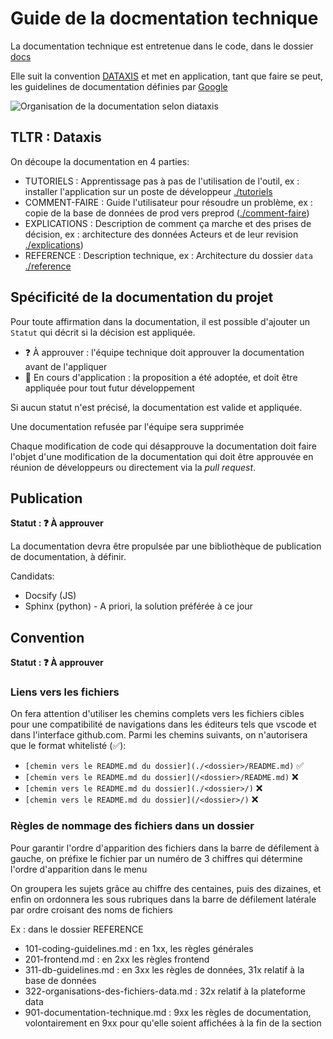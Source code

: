 # Guide de la docmentation technique

La documentation technique est entretenue dans le code, dans le dossier [docs](./)

Elle suit la convention [DATAXIS](https://diataxis.fr) et met en application, tant que faire se peut, les guidelines de documentation définies par [Google](https://developers.google.com/style)

![Organisation de la documentation selon diataxis](https://diataxis.fr/_images/diataxis.png)

## TLTR : Dataxis

On découpe la documentation en 4 parties:

- TUTORIELS : Apprentissage pas à pas de l'utilisation de l'outil, ex : installer l'application sur un poste de développeur [./tutoriels](./tutoriels)
- COMMENT-FAIRE : Guide l'utilisateur pour résoudre un problème, ex : copie de la base de données de prod vers preprod ([./comment-faire](./comment-faire))
- EXPLICATIONS : Description de comment ça marche et des prises de décision, ex : architecture des données Acteurs et de leur revision [./explications](./explications))
- REFERENCE : Description technique, ex : Architecture du dossier `data` [./reference](./reference)

## Spécificité de la documentation du projet

Pour toute affirmation dans la documentation, il est possible d'ajouter un `Statut` qui décrit si la décision est appliquée.

- ❓ À approuver : l'équipe technique doit approuver la documentation avant de l'appliquer
- 🔄 En cours d'application : la proposition a été adoptée, et doit être appliquée pour tout futur développement

Si aucun statut n'est précisé, la documentation est valide et appliquée.

Une documentation refusée par l'équipe sera supprimée

Chaque modification de code qui désapprouve la documentation doit faire l'objet d'une modification de la documentation qui doit être approuvée en réunion de développeurs ou directement via la _pull request_.

## Publication

**Statut : ❓ À approuver**

La documentation devra être propulsée par une bibliothèque de publication de documentation, à définir.

Candidats:

- Docsify (JS)
- Sphinx (python) - A priori, la solution préférée à ce jour

## Convention

**Statut : ❓ À approuver**

### Liens vers les fichiers

On fera attention d'utiliser les chemins complets vers les fichiers cibles pour une compatibilité de navigations dans les éditeurs tels que vscode et dans l'interface github.com. Parmi les chemins suivants, on n'autorisera que le format whitelisté (✅):

- `[chemin vers le README.md du dossier](./<dossier>/README.md)` ✅
- `[chemin vers le README.md du dossier](/<dossier>/README.md)` ❌
- `[chemin vers le README.md du dossier](./<dossier>/)` ❌
- `[chemin vers le README.md du dossier](/<dossier>/)` ❌

### Règles de nommage des fichiers dans un dossier

Pour garantir l'ordre d'apparition des fichiers dans la barre de défilement à gauche, on préfixe le fichier par un numéro de 3 chiffres qui détermine l'ordre d'apparition dans le menu

On groupera les sujets grâce au chiffre des centaines, puis des dizaines, et enfin on ordonnera les sous rubriques dans la barre de défilement latérale par ordre croisant des noms de fichiers

Ex : dans le dossier REFERENCE

- 101-coding-guidelines.md : en 1xx, les règles générales
- 201-frontend.md : en 2xx les règles frontend
- 311-db-guidelines.md : en 3xx les règles de données, 31x relatif à la base de données
- 322-organisations-des-fichiers-data.md : 32x relatif à la plateforme data
- 901-documentation-technique.md : 9xx les règles de documentation, volontairement en 9xx pour qu'elle soient affichées à la fin de la section
